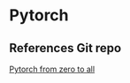 # Pytorch

## References Git repo
[Pytorch from zero to all](https://github.com/hunkim/PyTorchZeroToAll)
